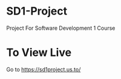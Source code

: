 # SD1-Project
Project For Software Development 1 Course
# To View Live
Go to https://sd1project.us.to/

